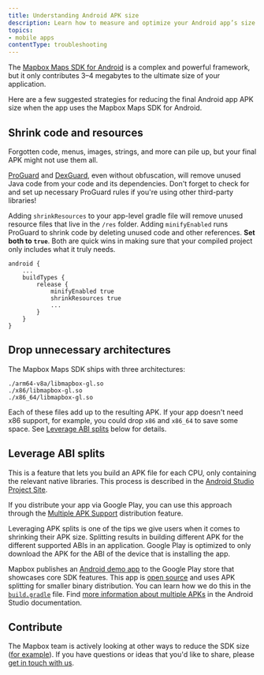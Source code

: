 ```yaml
---
title: Understanding Android APK size
description: Learn how to measure and optimize your Android app’s size.
topics:
- mobile apps
contentType: troubleshooting
---
```


The [Mapbox Maps SDK for Android](https://www.mapbox.com/android-docs/map-sdk/overview/) is a complex and powerful framework, but it only contributes 3–4 megabytes to the ultimate size of your application.

Here are a few suggested strategies for reducing the final Android app APK size when the app uses the Mapbox Maps SDK for Android.


## Shrink code and resources

Forgotten code, menus, images, strings, and more can pile up, but your final APK might not use them all.

[ProGuard](https://developer.android.com/studio/build/shrink-code.html) and [DexGuard](https://www.guardsquare.com/en/dexguard), even without obfuscation, will remove unused Java code from your code and its dependencies. Don't forget to check for and set up necessary ProGuard rules if you're using other third-party libraries!

Adding `shrinkResources` to your app-level gradle file will remove unused resource files that live in the `/res` folder. Adding `minifyEnabled` runs ProGuard to shrink code by deleting unused code and other references. **Set both to `true`**. Both are quick wins in making sure that your compiled project only includes what it truly needs.

```
android {
    ...
    buildTypes {
        release {
            minifyEnabled true
            shrinkResources true
            ...
        }
    }
}
```

## Drop unnecessary architectures

The Mapbox Maps SDK ships with three architectures:

```
./arm64-v8a/libmapbox-gl.so
./x86/libmapbox-gl.so
./x86_64/libmapbox-gl.so
```

Each of these files add up to the resulting APK. If your app doesn't need x86 support, for example, you could drop `x86` and `x86_64` to save some space. See [Leverage ABI splits](#leverage-abi-splits) below for details.

## Leverage ABI splits

This is a feature that lets you build an APK file for each CPU, only containing the relevant native libraries. This process is described in the [Android Studio Project Site](http://tools.android.com/tech-docs/new-build-system/user-guide/apk-splits#TOC-ABIs-Splits).

If you distribute your app via Google Play, you can use this approach through the [Multiple APK Support](https://developer.android.com/google/play/publishing/multiple-apks.html) distribution feature.

Leveraging APK splits is one of the tips we give users when it comes to shrinking their APK size. Splitting results in building different APK for the different supported ABIs in an application. Google Play is optimized to only download the APK for the ABI of the device that is installing the app.

Mapbox publishes an [Android demo app](https://play.google.com/store/apps/details?id=com.mapbox.mapboxandroiddemo) to the Google Play store that showcases core SDK features. This app is [open source](https://github.com/mapbox/mapbox-android-demo) and uses APK splitting for smaller binary distribution. You can learn how we do this in the [`build.gradle`](https://github.com/mapbox/mapbox-android-demo/blob/master/MapboxAndroidDemo/build.gradle) file. Find [more information about multiple APKs](https://developer.android.com/studio/build/configure-apk-splits.html) in the Android Studio documentation.


## Contribute

The Mapbox team is actively looking at other ways to reduce the SDK size ([for example](https://github.com/mapbox/mapbox-gl-native/issues/5656)). If you have questions or ideas that you'd like to share, please [get in touch with us](https://github.com/mapbox/mapbox-gl-native-android/issues/new).
